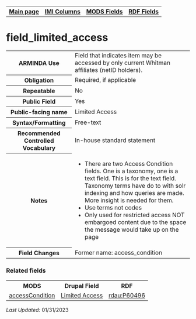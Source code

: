 <!DOCTYPE html>
<html>

<body>
<table style="width:100%">
  <tr>
    <th><a href="index.md">Main page</a></th>
	<th><a href="IMI.md">IMI Columns</a></th>
    <th><a href="MODS.md">MODS Fields</a></th>
    <th><a href="RDF.md">RDF Fields</a></th>
  </tr>
</table>

<h1>field_limited_access</h1>
<table>
<tr>
	<th>ARMINDA Use</th>
	<td>Field that indicates item may be accessed by only current Whitman affiliates (netID holders). </td>
</tr>
<tr>
	<th>Obligation</th>
	<td>Required, if applicable</td>
</tr>
<tr>
	<th>Repeatable</th>
	<td>No</td>
</tr>
<tr>
	<th>Public Field</th>
	<td>Yes</td>
</tr>
<tr>
	<th>Public-facing name</th>
	<td>Limited Access</td>
</tr>
<tr>
	<th>Syntax/Formatting</th>
	<td>Free-text</td>
</tr>
<tr>
	<th>Recommended Controlled Vocabulary</th>
	<td>In-house standard statement</td>
</tr>
<tr>
	<th>Notes</th>
	<td>
		<ul>
			<li>There are two Access Condition fields. One is a taxonomy, one is a text field. This is for the text field. Taxonomy terms have do to with solr indexing and how queries are made. More insight is needed for them. </li>
			<li>Use terms not codes</li>
			<li>Only used for restricted access NOT embargoed content due to the space the message would take up on the page</li>
		</ul>
	</td>
</tr>
<tr>
	<th>Field Changes</th>
	<td>Former name: access_condition</td>
</tr>
</table>
<h3>Related fields</h3>
<table>
	<tr>
		<th>MODS</th>
		<th>Drupal Field</th>
		<th>RDF</th>
	</tr>
	<tr>
		<td><a href="mods.access_condition.md">accessCondition</a> </td>
		<td><a href="DrupalFields.md#limited-access">Limited Access</a> </td>
		<td><a href="rdf.rdau.p60496.md">rdau:P60496</a></td>
	</tr>
</table>
<p><i>Last Updated: </i>01/31/2023</p>
</body>
</html>
